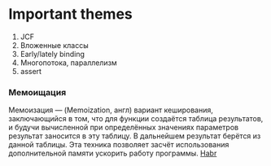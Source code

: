 # Important themes
1. JCF
1. Вложенные классы
1. Early/lately binding
1. Многопотока, параллелизм
1. assert


### Мемоищация
Мемоизация — (Memoization, англ) вариант кеширования, заключающийся в том, что для функции создаётся таблица результатов, и будучи вычисленной при определённых значениях параметров результат заносится в эту таблицу. В дальнейшем результат берётся из данной таблицы. Эта техника позволяет засчёт использования дополнительной памяти ускорить работу программы.
[Habr](https://habr.com/en/post/97513/)
